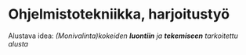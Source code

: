 # **Ohjelmistotekniikka, harjoitustyö**

Alustava idea: _(Monivalinta)kokeiden **luontiin** ja **tekemiseen** tarkoitettu alusta_
